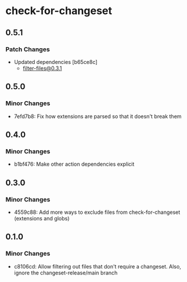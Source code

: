 # check-for-changeset

## 0.5.1

### Patch Changes

-   Updated dependencies [b65ce8c]
    -   filter-files@0.3.1

## 0.5.0

### Minor Changes

-   7efd7b8: Fix how extensions are parsed so that it doesn't break them

## 0.4.0

### Minor Changes

-   b1bf476: Make other action dependencies explicit

## 0.3.0

### Minor Changes

-   4559c88: Add more ways to exclude files from check-for-changeset (extensions and globs)

## 0.1.0

### Minor Changes

-   c8106cd: Allow filtering out files that don't require a changeset. Also, ignore the changeset-release/main branch
